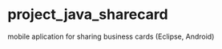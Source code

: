 project_java_sharecard
======================

mobile aplication for sharing business cards
(Eclipse, Android)
